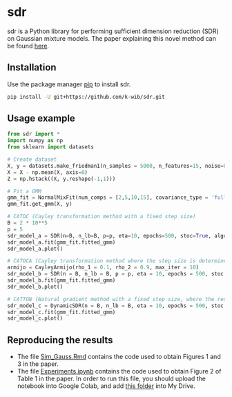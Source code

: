 # sdr

sdr is a Python library for performing sufficient dimension reduction (SDR) on Gaussian mixture models. The paper explaining this novel method can be found [here](https://drive.google.com/file/d/1SZuspTafYE4jrQEYni4sw1y_1JdNhec7/view?usp=sharing).

## Installation

Use the package manager [pip](https://pip.pypa.io/en/stable/) to install sdr.

```bash
pip install -U git+https://github.com/k-wib/sdr.git
```

## Usage example

```python
from sdr import *
import numpy as np
from sklearn import datasets

# Create dataset
X, y = datasets.make_friedman1(n_samples = 5000, n_features=15, noise=0)
X = X - np.mean(X, axis=0)
Z = np.hstack((X, y.reshape(-1,1)))

# Fit a GMM
gmm_fit = NormalMixFit(num_comps = [2,5,10,15], covariance_type = 'full', criterion = 'aic', random_state = 42)
gmm_fit.get_gmm(X, y)

# CATOC (Cayley transformation method with a fixed step size)
B = 2 * 10**5
p = 5
sdr_model_a = SDR(n=B, n_lb=B, p=p, eta=10, epochs=500, stoc=True, algo = 'cayley', early_stopping = 50)
sdr_model_a.fit(gmm_fit.fitted_gmm)
sdr_model_a.plot()

# CATOCA (Cayley transformation method where the step size is determined by the Armijo's rule)
armijo = CayleyArmijo(rho_1 = 0.1, rho_2 = 0.9, max_iter = 10)
sdr_model_b = SDR(n = B, n_lb = B, p = p, eta = 10, epochs = 500, stoc = True, algo = armijo, early_stopping = 50)
sdr_model_b.fit(gmm_fit.fitted_gmm)
sdr_model_b.plot()

# CATTON (Natural gradient method with a fixed step size, where the reduced dimension is determined adaptively)
sdr_model_c = DynamicSDR(n = B, n_lb = B, eta = 10, epochs = 500, stoc = True, algo = 'natgd', early_stopping = 50, loss_ratio = 0.5)
sdr_model_c.fit(gmm_fit.fitted_gmm)
sdr_model_c.plot()
```

## Reproducing the results

- The file [Sim_Gauss.Rmd](https://github.com/k-wib/sdr/blob/main/Sim_Gauss.Rmd) contains the code used to obtain Figures 1 and 3 in the paper.
- The file [Experiments.ipynb](https://github.com/k-wib/sdr/blob/main/Experiments.ipynb) contains the code used to obtain Figure 2 of Table 1 in the paper. In order to run this file, you should upload the notebook into Google Colab, and add [this folder](https://drive.google.com/drive/folders/11wCNmMTVS_sWRiNUoMz3a7Qw8mS-pZQ8?usp=sharing) into My Drive.

